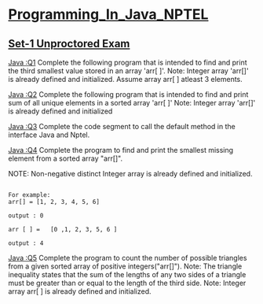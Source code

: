 # [Programming_In_Java_NPTEL](https://github.com/omunite215/NPTEL-Programming-in-Java-Ultimate-Guide)

## [Set-1 Unproctored Exam](https://github.com/omunite215/NPTEL-Programming-in-Java-Ultimate-Guide/tree/Set-2_Unproctored_Exam)

[Java :Q1](https://github.com/omunite215/NPTEL-Programming-in-Java-Ultimate-Guide/blob/Set-2_Unproctored_Exam/Set2_Q1.java) Complete the following program that is intended to find and print the third  smallest value stored in an array 'arr[ ]'.
Note: Integer array 'arr[]' is already defined and initialized. Assume array arr[ ] atleast 3 elements.

[Java :Q2](https://github.com/omunite215/NPTEL-Programming-in-Java-Ultimate-Guide/blob/Set-2_Unproctored_Exam/Set2_Q2.java) Complete the following program that is intended to find and print sum of all unique elements in a sorted array 'arr[ ]'
Note: Integer array 'arr[]' is already defined and initialized

[Java :Q3](https://github.com/omunite215/NPTEL-Programming-in-Java-Ultimate-Guide/blob/Set-2_Unproctored_Exam/Set2_Q3.java) Complete the code segment to call the default method in the interface Java and Nptel.

[Java :Q4](https://github.com/omunite215/NPTEL-Programming-in-Java-Ultimate-Guide/blob/Set-2_Unproctored_Exam/Set2_Q4.java) Complete the program to find and print the smallest missing element from a sorted array "arr[]".

NOTE: Non-negative distinct Integer array is already defined and initialized.

```text

For example:
arr[] = [1, 2, 3, 4, 5, 6]

output : 0

arr [ ] =   [0 ,1, 2, 3, 5, 6 ]

output : 4

```

[Java :Q5](https://github.com/omunite215/NPTEL-Programming-in-Java-Ultimate-Guide/blob/Set-2_Unproctored_Exam/Set2_Q5.java) Complete the program to count the number of possible triangles from a given sorted array of positive integers("arr[]").
Note: The triangle inequality states that the sum of the lengths of any two sides of a triangle must be greater than or equal to the length of the third side.
Note: Integer array arr[ ] is already defined and initialized.